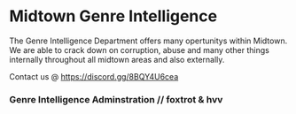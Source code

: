 # Midtown Genre Intelligence

The Genre Intelligence Department offers many opertunitys within Midtown. We are able to crack down on corruption, abuse and many other things internally throughout all midtown areas and also externally.





Contact us @ https://discord.gg/8BQY4U6cea

### Genre Intelligence Adminstration // foxtrot & hvv
